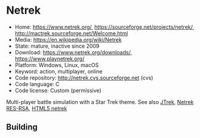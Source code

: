 # Netrek

- Home: https://www.netrek.org/, https://sourceforge.net/projects/netrek/, http://mactrek.sourceforge.net/Welcome.html
- Media: https://en.wikipedia.org/wiki/Netrek
- State: mature, inactive since 2009
- Download: https://www.netrek.org/downloads/, https://www.playnetrek.org/
- Platform: Windows, Linux, macOS
- Keyword: action, multiplayer, online
- Code repository: http://netrek.cvs.sourceforge.net (cvs)
- Code language: C
- Code license: Custom (permissive)

Multi-player battle simulation with a Star Trek theme.
See also [JTrek](http://ftp.netrek.org/pub/netrek/clients/jtrek/), [Netrek RES-RSA](https://launchpad.net/netrek-res-rsa), [HTML5 netrek](https://github.com/apsillers/html5-netrek)

## Building


